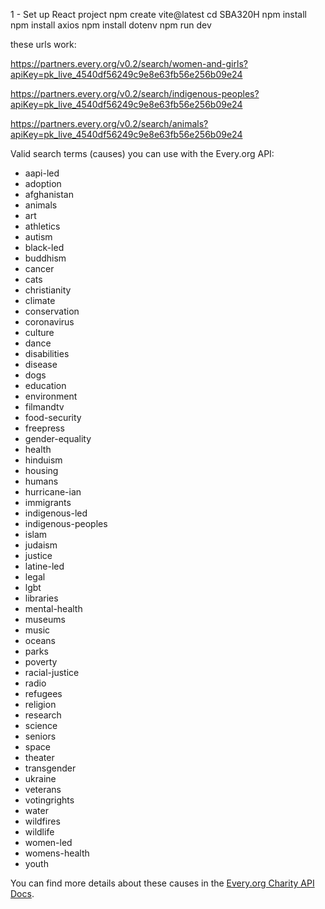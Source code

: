 <!-- NOTES.md -->
1 - Set up React project
    npm create vite@latest
    cd SBA320H
    npm install
    npm install axios
    npm install dotenv
    npm run dev

these urls work:

https://partners.every.org/v0.2/search/women-and-girls?apiKey=pk_live_4540df56249c9e8e63fb56e256b09e24

https://partners.every.org/v0.2/search/indigenous-peoples?apiKey=pk_live_4540df56249c9e8e63fb56e256b09e24

https://partners.every.org/v0.2/search/animals?apiKey=pk_live_4540df56249c9e8e63fb56e256b09e24


Valid search terms (causes) you can use with the Every.org API:

- aapi-led
- adoption
- afghanistan
- animals
- art
- athletics
- autism
- black-led
- buddhism
- cancer
- cats
- christianity
- climate
- conservation
- coronavirus
- culture
- dance
- disabilities
- disease
- dogs
- education
- environment
- filmandtv
- food-security
- freepress
- gender-equality
- health
- hinduism
- housing
- humans
- hurricane-ian
- immigrants
- indigenous-led
- indigenous-peoples
- islam
- judaism
- justice
- latine-led
- legal
- lgbt
- libraries
- mental-health
- museums
- music
- oceans
- parks
- poverty
- racial-justice
- radio
- refugees
- religion
- research
- science
- seniors
- space
- theater
- transgender
- ukraine
- veterans
- votingrights
- water
- wildfires
- wildlife
- women-led
- womens-health
- youth

You can find more details about these causes in the [Every.org Charity API Docs](https://docs.every.org/docs/types).